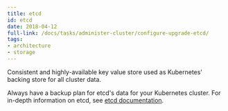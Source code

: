 ```yaml
---
title: etcd
id: etcd
date: 2018-04-12
full-link: /docs/tasks/administer-cluster/configure-upgrade-etcd/
tags:
- architecture
- storage 
---
```

 Consistent and highly-available key value store used as Kubernetes' backing store for all cluster data.

<!--more--> 

Always have a backup plan for etcd's data for your Kubernetes cluster. For in-depth information on etcd, see [etcd documentation](https://github.com/coreos/etcd/blob/master/Documentation/docs.md).

